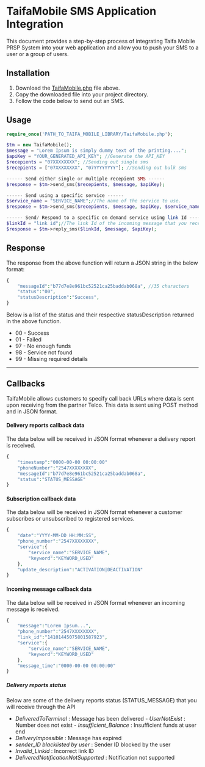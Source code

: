 # TaifaMobile SMS Application Integration

This document provides a step-by-step process of integrating Taifa Mobile PRSP System into your web application and allow you to push your SMS to a user or a group of users.

## Installation

1. Download the [TaifaMobile.php](https://github.com/taifaMobile/sms/blob/master/TaifaMobile.php) file above.
2. Copy the downloaded file into your project directory.
3. Follow the code below to send out an SMS.

## Usage

```php
require_once('PATH_TO_TAIFA_MOBILE_LIBRARY/TaifaMobile.php');

$tm = new TaifaMobile();
$message = "Lorem Ipsum is simply dummy text of the printing....";
$apiKey = "YOUR_GENERATED_API_KEY"; //Generate the API_KEY
$recepients = "07XXXXXXXX"; //Sending out single sms
$recepients = ["07XXXXXXXX", "07YYYYYYYY"]; //Sending out bulk sms

------ Send either single or multiple recepient SMS ------
$response = $tm->send_sms($recepients, $message, $apiKey);

------ Send using a specific service ------
$service_name = "SERVICE_NAME";//The name of the service to use.
$response = $tm->send_sms($recepients, $message, $apiKey, $service_name);

------ Send/ Respond to a specific on demand service using link Id ------
$linkId = "link id";//The link Id of the incoming message that you received.
$response = $tm->reply_sms($linkId, $message, $apiKey);
```

## Response
The response from the above function will return a JSON string in the below format:

```php
{
    "messageId":"b77d7e8e961bc52521ca25baddab068a", //35 characters
    "status":"00",
    "statusDescription":"Success",
}
```

Below is a list of the status and their respective statusDescription returned in the above function.

- 00 - Success
- 01 - Failed
- 97 - No enough funds
- 98 - Service not found
- 99 - Missing required details

****************************************************************

## Callbacks
TaifaMobile allows customers to specify call back URLs where data is sent upon receiving from the partner Telco. This data is sent using POST method and in JSON format.

#### Delivery reports callback data
The data below will be received in JSON format whenever a delivery report is received.

```php
{
    "timestamp":"0000-00-00 00:00:00"
    "phoneNumber":"2547XXXXXXXX",
    "messageId":"b77d7e8e961bc52521ca25baddab068a",
    "status":"STATUS_MESSAGE"
}
```

#### Subscription callback data
The data below will be received in JSON format whenever a customer subscribes or unsubscribed to registered services.

```php
{
    "date":"YYYY-MM-DD HH:MM:SS",
    "phone_number":"2547XXXXXXXX",
    "service":{
        "service_name":"SERVICE_NAME",
        "keyword":"KEYWORD_USED"
    },
    "update_description":"ACTIVATION|DEACTIVATION"
}
```

#### Incoming message callback data
The data below will be received in JSON format whenever an incoming message is received.

```php
{
    "message":"Lorem Ipsum...",
    "phone_number":"2547XXXXXXXX",
    "link_id":"14101445075801587923",
    "service":{
        "service_name":"SERVICE_NAME",
        "keyword":"KEYWORD_USED"
    },
    "message_time":"0000-00-00 00:00:00"
}
```

##### Delivery reports status
Below are some of the delivery reports status (STATUS_MESSAGE) that you will receive through the API
- _DeliveredToTerminal_ : Message has been delivered									- _UserNotExist_ : Number does not exist								- _Insufficient_Balance_ : Insufficient funds at user end
- _DeliveryImpossible_ : Message has expired
- _sender_ID blacklisted by user_ : Sender ID blocked by the user
- _Invalid_Linkid_ : Incorrect link ID
- _DeliveredNotificationNotSupported_ : Notification not supported
